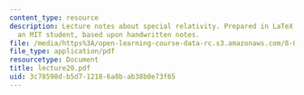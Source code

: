 ```yaml
---
content_type: resource
description: Lecture notes about special relativity. Prepared in LaTeX by James Silva,
  an MIT student, based upon handwritten notes.
file: /media/https%3A/open-learning-course-data-rc.s3.amazonaws.com/8-022-physics-ii-electricity-and-magnetism-fall-2006/3c78598db5d712186a8bab38b0e73f65_lecture20.pdf
file_type: application/pdf
resourcetype: Document
title: lecture20.pdf
uid: 3c78598d-b5d7-1218-6a8b-ab38b0e73f65
---
```

